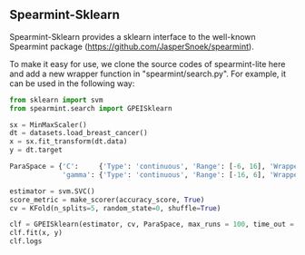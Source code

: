 Spearmint-Sklearn
---------

Spearmint-Sklearn provides a sklearn interface to the well-known Spearmint package (https://github.com/JasperSnoek/spearmint).

To make it easy for use, we clone the source codes of spearmint-lite here and add a new wrapper function in "spearmint/search.py". For example, it can be used in the following way: 

```python
from sklearn import svm
from spearmint.search import GPEISklearn

sx = MinMaxScaler()
dt = datasets.load_breast_cancer()
x = sx.fit_transform(dt.data)
y = dt.target

ParaSpace = {'C':     {'Type': 'continuous', 'Range': [-6, 16], 'Wrapper': np.exp2}, 
             'gamma': {'Type': 'continuous', 'Range': [-16, 6], 'Wrapper': np.exp2}}

estimator = svm.SVC()
score_metric = make_scorer(accuracy_score, True)
cv = KFold(n_splits=5, random_state=0, shuffle=True)

clf = GPEISklearn(estimator, cv, ParaSpace, max_runs = 100, time_out = 10, refit = True, verbose = True)
clf.fit(x, y)
clf.logs
```
